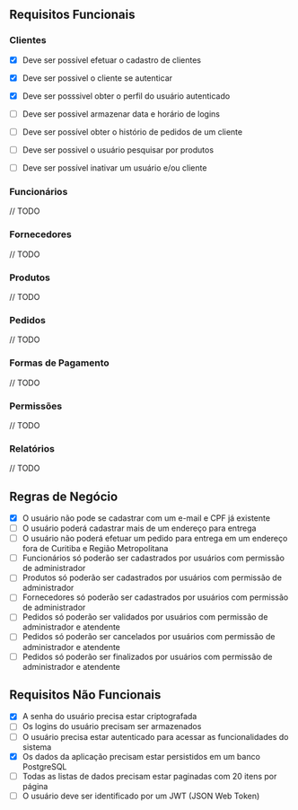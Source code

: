 ## Requisitos Funcionais

### Clientes

- [x] Deve ser possível efetuar o cadastro de clientes  
- [x] Deve ser possivel o cliente se autenticar
- [x] Deve ser posssivel obter o perfil do usuário autenticado
- [ ] Deve ser possivel armazenar data e horário de logins
- [ ] Deve ser possível obter o histório de pedidos de um cliente
- [ ] Deve ser possivel o usuário pesquisar por produtos
- [ ] Deve ser possível inativar um usuário e/ou cliente


### Funcionários

// TODO

### Fornecedores

// TODO

### Produtos

// TODO

### Pedidos

// TODO
 
### Formas de Pagamento

// TODO

### Permissões

// TODO

### Relatórios	

// TODO

## Regras de Negócio

- [x] O usuário não pode se cadastrar com um e-mail e CPF já existente
- [ ] O usuário poderá cadastrar mais de um endereço para entrega
- [ ] O usuário não poderá efetuar um pedido para entrega em um endereço fora de Curitiba e Região Metropolitana
- [ ] Funcionários só poderão ser cadastrados por usuários com permissão de administrador
- [ ] Produtos só poderão ser cadastrados por usuários com permissão de administrador
- [ ] Fornecedores só poderão ser cadastrados por usuários com permissão de administrador
- [ ] Pedidos só poderão ser validados por usuários com permissão de administrador e atendente
- [ ] Pedidos só poderão ser cancelados por usuários com permissão de administrador e atendente
- [ ] Pedidos só poderão ser finalizados por usuários com permissão de administrador e atendente

## Requisitos Não Funcionais

- [x] A senha do usuário precisa estar criptografada
- [ ] Os logins do usuário precisam ser armazenados 
- [ ] O usuário precisa estar autenticado para acessar as funcionalidades do sistema
- [x] Os dados da aplicação precisam estar persistidos em um banco PostgreSQL
- [ ] Todas as listas de dados precisam estar paginadas com 20 itens por página
- [ ] O usuário deve ser identificado por um JWT (JSON Web Token)
